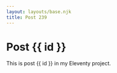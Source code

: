 ```yaml
---
layout: layouts/base.njk
title: Post 239
---
```


# Post {{ id }}

This is post {{ id }} in my Eleventy project.
